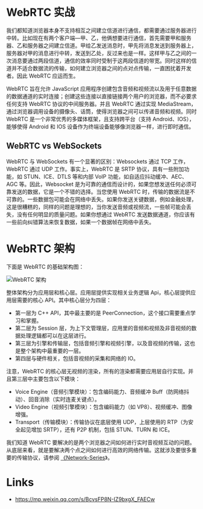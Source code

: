 # WebRTC 实战

我们都知道浏览器本身不支持相互之间建立信道进行通信，都需要通过服务器进行中转。比如现在有两个客户端—甲、乙，他俩想要进行通信，首先需要甲和服务器、乙和服务器之间建立信道。甲给乙发送消息时，甲先将消息发送到服务器上，服务器对甲的消息进行中转，发送到乙处，反过来也是一样。这样甲与乙之间的一次消息要通过两段信道，通信的效率同时受制于这两段信道的带宽。同时这样的信道并不适合数据流的传输，如何建立浏览器之间的点对点传输，一直困扰着开发者。因此 WebRTC 应运而生。

WebRTC 旨在允许 JavaScript 应用程序创建包含音频和视频流以及用于任意数据的数据通道的实时连接；创建这些连接以直接链接两个用户的浏览器，而不必要求任何支持 WebRTC 协议的中间服务器。并且 WebRTC 通过实现 MediaStream，通过浏览器调用设备的摄像头、话筒，使得浏览器之间可以传递音频和视频。同时 WebRTC 是一个非常优秀的多媒体框架，且支持跨平台（支持 Android、IOS），能够使得 Android 和 IOS 设备作为终端设备能够像浏览器一样，进行即时通信。

## WebRTC vs WebSockets

WebRTC 与 WebSockets 有一个显著的区别：Websockets 通过 TCP 工作，WebRTC 通过 UDP 工作。事实上，WebRTC 是 SRTP 协议，具有一些附加功能，如 STUN、ICE、DTLS 等和内部 VoIP 功能，如自适应抖动缓冲、AEC、AGC 等。因此，Websocket 是为可靠的通信而设计的，如果您想发送任何必须可靠发送的数据，它是一个不错的选择。当您使用 WebRTC 时，传输的数据流是不可靠的。一些数据包可能会在网络中丢失。如果你发送关键数据，例如金融处理，这是很糟糕的，同样的问题是理想的，当你发送音频或视频流，一些帧可能会丢失，没有任何明显的质量问题。如果你想通过 WebRTC 发送数据通道，你应该有一些前向纠错算法来恢复数据，如果一个数据帧在网络中丢失。

# WebRTC 架构

下面是 WebRTC 的基础架构图：

![WebRTC 架构](https://s3.ax1x.com/2020/11/13/D98DD1.png)

整体架构分为应用层和核心层。应用层提供实现相关业务逻辑 Api，核心层提供应用层需要的核心 API。其中核心层分为四层：

- 第一层为 C++ API，其中最主要的是 PeerConnection，这个接口需要重点学习和掌握。
- 第二层为 Session 层，为上下文管理层，应用里的音频和视频及非音视频的数据处理逻辑都可以在这层进行。
- 第三层为引擎和传输层，包括音频引擎和视频引擎，以及音视频的传输，这也是整个架构中最重要的一层。
- 第四层与硬件相关，包括音视频的采集和网络的 IO。

注意，WebRTC 的核心层无视频的渲染，所有的渲染都需要应用层自行实现。并且第三层中主要包含以下模块：

- Voice Engine（音频引擎模块）：包含编码能力、音频缓冲 Buff（防网络抖动）、回音消除（实时连麦关键点）。
- Video Engine（视频引擎模块）：包含编码能力（如 VP8）、视频缓冲、图像增强。
- Transport（传输模块）：传输协议在底层使用 UDP，上层使用的 RTP（为安全起见增加 SRTP），还有 P2P 机制，包括 STUN、TURN 和 ICE。

我们知道 WebRTC 要解决的是两个浏览器之间如何进行实时音视频互动的问题。从底层来看，就是要解决两个点之间如何进行高效的网络传输。这就涉及要很多重要的传输协议，请参阅 [《Network-Series](https://github.com/wx-chevalier/Network-Series?q=)》。

# Links

- https://mp.weixin.qq.com/s/BcvsFP8N-IZ9bxgX_FAECw
